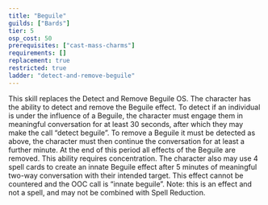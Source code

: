 ```yaml
---
title: "Beguile"
guilds: ["Bards"]
tier: 5
osp_cost: 50
prerequisites: ["cast-mass-charms"]
requirements: []
replacement: true
restricted: true
ladder: "detect-and-remove-beguile"
---
```

This skill replaces the Detect and Remove Beguile OS. The character has the ability to detect and remove the Beguile effect. To detect if an individual is under the influence of a Beguile, the character must engage them in meaningful conversation for at least 30 seconds, after which they may make the call “detect beguile”. To remove a Beguile it must be detected as above, the character must then continue the conversation for at least a further minute. At the end of this period all effects of the Beguile are removed. This ability requires concentration. The character also may use 4 spell cards to create an innate Beguile effect after 5 minutes of meaningful two-way conversation with their intended target. This effect cannot be countered and the OOC call is “innate beguile”. Note: this is an effect and not a spell, and may not be combined with Spell Reduction.